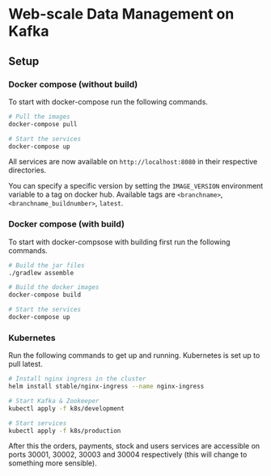 # Web-scale Data Management on Kafka

## Setup

### Docker compose (without build)

To start with docker-compose run the following commands.

```bash
# Pull the images
docker-compose pull

# Start the services
docker-compose up
```

All services are now available on `http://localhost:8080` in their respective directories.

You can specify a specific version by setting the `IMAGE_VERSION` environment variable to a tag on docker hub. Available tags are `<branchname>`, `<branchname_buildnumber>`, `latest`.

### Docker compose (with build)

To start with docker-compsose with building first run the following commands.

```bash
# Build the jar files
./gradlew assemble

# Build the docker images
docker-compose build

# Start the services
docker-compose up
```

### Kubernetes

Run the following commands to get up and running. Kubernetes is set up to pull latest.

```bash
# Install nginx ingress in the cluster
helm install stable/nginx-ingress --name nginx-ingress

# Start Kafka & Zookeeper
kubectl apply -f k8s/development

# Start services
kubectl apply -f k8s/production
```

After this the orders, payments, stock and users services are accessible on ports 30001, 30002, 30003 and 30004 respectively (this will change to something more sensible).